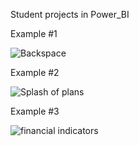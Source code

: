 Student projects in Power_BI

Example #1

![Backspace](https://github.com/SalveDA/Power_BI/blob/main/Backspace.png)

Example #2

![Splash of plans](https://github.com/SalveDA/Power_BI/blob/main/Splash%20of%20plans.png)

Example #3

![financial indicators](https://github.com/SalveDA/Power_BI/blob/main/фин.%20показатели.png)
